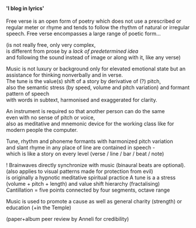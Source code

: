 #### 'I blog in lyrics'

Free verse is an open form of poetry which does not use a prescribed or regular meter 
or rhyme and tends to follow the rhythm of natural or irregular speech. 
Free verse encompasses a large range of poetic form...

(is not really free, only very complex,  
is different from prose by a _lack of predetermined idea_  
and following the sound instead of image or along with it, like any verse)  

Music is not luxury or background only for elevated emotional state
but an assistance for thinking nonverbally and in verse.  
The tune is the value(s) shift of a story by derivative of (?) pitch,  
also the semantic stress (by speed, volume and pitch variation) and formant pattern of speech   
with words in subtext, harmonised and exaggerated for clarity.  

An instrument is required so that another person can do the same  
even with no sense of pitch or voice,  
also as meditative and mnemonic device for the working class 
like for modern people the computer.  
  
Tune, rhythm and phoneme formants with harmonized pitch variation  
and slant rhyme in any place of line are contained in speech -  
which is like a story on every level (verse / line / bar / beat / note)  

! Brainwaves directly synchronize with music (binaural beats are optional).  
  (also applies to visual patterns made for protection from evil)  
  is originally a hypnotic meditative spiritual practice
  A tune is a a stress (volume + pitch + length) and value shift hierarchy (fractalising)  
  Cantillation = five points connected by four segments, octave range  
  
Music is used to promote a cause as well as general charity (strength) or education (+in the Temple)  
  
(paper+album peer review by Anneli for credibility)  
  